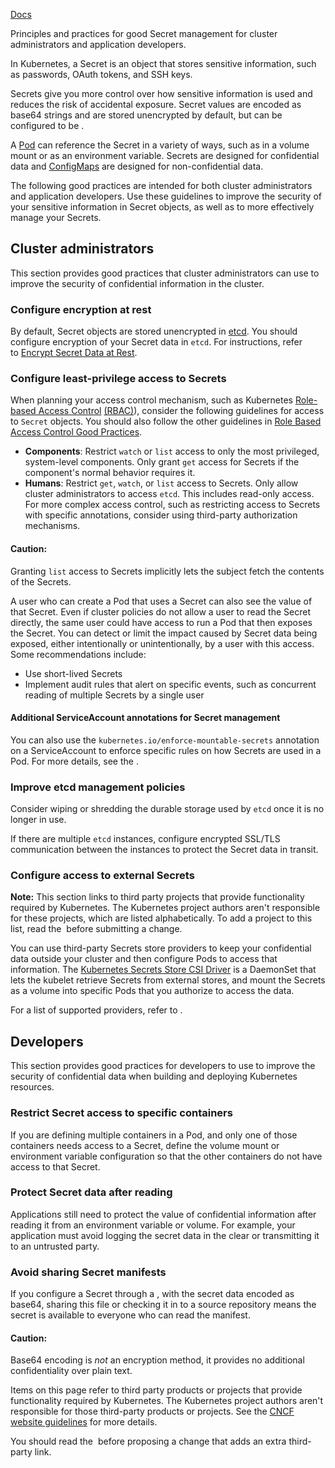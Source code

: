 [Docs](https://kubernetes.io/docs/concepts/security/secrets-good-practices/)

Principles and practices for good Secret management for cluster administrators and application developers.

In Kubernetes, a Secret is an object that stores sensitive information, such as passwords, OAuth tokens, and SSH keys.

Secrets give you more control over how sensitive information is used and reduces the risk of accidental exposure. Secret values are encoded as base64 strings and are stored unencrypted by default, but can be configured to be [](https://kubernetes.io/docs/tasks/administer-cluster/encrypt-data/#ensure-all-secrets-are-encrypted).

A [Pod](../Workloads/Pod.md) can reference the Secret in a variety of ways, such as in a volume mount or as an environment variable. Secrets are designed for confidential data and [ConfigMaps](https://kubernetes.io/docs/tasks/configure-pod-container/configure-pod-configmap/) are designed for non-confidential data.

The following good practices are intended for both cluster administrators and application developers. Use these guidelines to improve the security of your sensitive information in Secret objects, as well as to more effectively manage your Secrets.

## Cluster administrators[](https://kubernetes.io/docs/concepts/security/secrets-good-practices/#cluster-administrators)

This section provides good practices that cluster administrators can use to improve the security of confidential information in the cluster.

### Configure encryption at rest[](https://kubernetes.io/docs/concepts/security/secrets-good-practices/#configure-encryption-at-rest)

By default, Secret objects are stored unencrypted in [etcd](https://kubernetes.io/docs/tasks/administer-cluster/configure-upgrade-etcd/). You should configure encryption of your Secret data in `etcd`. For instructions, refer to [Encrypt Secret Data at Rest](https://kubernetes.io/docs/tasks/administer-cluster/encrypt-data/).

### Configure least-privilege access to Secrets[](https://kubernetes.io/docs/concepts/security/secrets-good-practices/#least-privilege-secrets)

When planning your access control mechanism, such as Kubernetes [Role-based Access Control](https://kubernetes.io/docs/reference/access-authn-authz/rbac/) [(RBAC)](https://kubernetes.io/docs/reference/access-authn-authz/rbac/)), consider the following guidelines for access to `Secret` objects. You should also follow the other guidelines in [Role Based Access Control Good Practices](Role%20Based%20Access%20Control%20Good%20Practices.md).

- **Components**: Restrict `watch` or `list` access to only the most privileged, system-level components. Only grant `get` access for Secrets if the component's normal behavior requires it.
- **Humans**: Restrict `get`, `watch`, or `list` access to Secrets. Only allow cluster administrators to access `etcd`. This includes read-only access. For more complex access control, such as restricting access to Secrets with specific annotations, consider using third-party authorization mechanisms.

#### Caution:

Granting `list` access to Secrets implicitly lets the subject fetch the contents of the Secrets.

A user who can create a Pod that uses a Secret can also see the value of that Secret. Even if cluster policies do not allow a user to read the Secret directly, the same user could have access to run a Pod that then exposes the Secret. You can detect or limit the impact caused by Secret data being exposed, either intentionally or unintentionally, by a user with this access. Some recommendations include:

- Use short-lived Secrets
- Implement audit rules that alert on specific events, such as concurrent reading of multiple Secrets by a single user

#### Additional ServiceAccount annotations for Secret management[](https://kubernetes.io/docs/concepts/security/secrets-good-practices/#additional-serviceaccount-annotations-for-secret-management)

You can also use the `kubernetes.io/enforce-mountable-secrets` annotation on a ServiceAccount to enforce specific rules on how Secrets are used in a Pod. For more details, see the [](https://kubernetes.io/docs/reference/labels-annotations-taints/#enforce-mountable-secrets).

### Improve etcd management policies[](https://kubernetes.io/docs/concepts/security/secrets-good-practices/#improve-etcd-management-policies)

Consider wiping or shredding the durable storage used by `etcd` once it is no longer in use.

If there are multiple `etcd` instances, configure encrypted SSL/TLS communication between the instances to protect the Secret data in transit.

### Configure access to external Secrets[](https://kubernetes.io/docs/concepts/security/secrets-good-practices/#configure-access-to-external-secrets)

**Note:** This section links to third party projects that provide functionality required by Kubernetes. The Kubernetes project authors aren't responsible for these projects, which are listed alphabetically. To add a project to this list, read the [](https://kubernetes.io/docs/contribute/style/content-guide/#third-party-content) before submitting a change. [](https://kubernetes.io/docs/concepts/security/secrets-good-practices/#third-party-content-disclaimer)

You can use third-party Secrets store providers to keep your confidential data outside your cluster and then configure Pods to access that information. The [Kubernetes Secrets Store CSI Driver](https://secrets-store-csi-driver.sigs.k8s.io/) is a DaemonSet that lets the kubelet retrieve Secrets from external stores, and mount the Secrets as a volume into specific Pods that you authorize to access the data.

For a list of supported providers, refer to [](https://secrets-store-csi-driver.sigs.k8s.io/concepts.html#provider-for-the-secrets-store-csi-driver).

## Developers[](https://kubernetes.io/docs/concepts/security/secrets-good-practices/#developers)

This section provides good practices for developers to use to improve the security of confidential data when building and deploying Kubernetes resources.

### Restrict Secret access to specific containers[](https://kubernetes.io/docs/concepts/security/secrets-good-practices/#restrict-secret-access-to-specific-containers)

If you are defining multiple containers in a Pod, and only one of those containers needs access to a Secret, define the volume mount or environment variable configuration so that the other containers do not have access to that Secret.

### Protect Secret data after reading[](https://kubernetes.io/docs/concepts/security/secrets-good-practices/#protect-secret-data-after-reading)

Applications still need to protect the value of confidential information after reading it from an environment variable or volume. For example, your application must avoid logging the secret data in the clear or transmitting it to an untrusted party.

### Avoid sharing Secret manifests[](https://kubernetes.io/docs/concepts/security/secrets-good-practices/#avoid-sharing-secret-manifests)

If you configure a Secret through a [](https://kubernetes.io/docs/reference/glossary/?all=true#term-manifest), with the secret data encoded as base64, sharing this file or checking it in to a source repository means the secret is available to everyone who can read the manifest.

#### Caution:

Base64 encoding is _not_ an encryption method, it provides no additional confidentiality over plain text.

Items on this page refer to third party products or projects that provide functionality required by Kubernetes. The Kubernetes project authors aren't responsible for those third-party products or projects. See the [CNCF website guidelines](https://github.com/cncf/foundation/blob/master/website-guidelines.md) for more details.

You should read the [](https://kubernetes.io/docs/contribute/style/content-guide/#third-party-content) before proposing a change that adds an extra third-party link.
